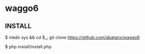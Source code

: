 # waggo6

## INSTALL
$ mkdir sys && cd $_; git clone https://github.com/abatanx/waggo6

$ php install/install.php
